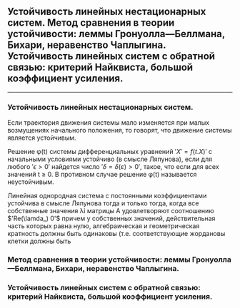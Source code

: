 ## Устойчивость линейных нестационарных систем. Метод сравнения в теории устойчивости: леммы Гронуолла—Беллмана, Бихари, неравенство Чаплыгина. Устойчивость линейных систем с обратной связью: критерий Найквиста, большой коэффициент усиления. 
---
### Устойчивость линейных нестационарных систем. 

Если траектория движения системы мало изменяется при малых возмущениях начального положения, то говорят, что движение системы является устойчивым. 

Решение φ(t) системы дифференциальных уравнений $'X' = f(t.X)'$ с начальными условиями   устойчиво (в смысле Ляпунова), если для любого $'\epsilon > 0'$ найдется число $'δ = δ(ε) > 0'$, такое, что если   для всех значений t ≥ 0. В противном случае решение φ(t) называется неустойчивым. 


Линейная однородная система с постоянными коэффициентами устойчива в смысле Ляпунова тогда и только тогда, когда все собственные значения λi матрицы A удовлетворяют соотношению
$'Re(\lamda_)  0'$
причем у собственных значений, действительная часть которых равна нулю, алгебраическая и геометрическая кратность должны быть одинаковы (т.е. соответствующие жордановы клетки должны быть 



### Метод сравнения в теории устойчивости: леммы Гронуолла—Беллмана, Бихари, неравенство Чаплыгина. 
### Устойчивость линейных систем с обратной связью: критерий Найквиста, большой коэффициент усиления. 
